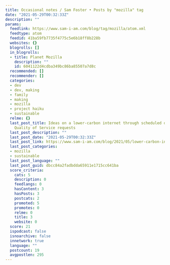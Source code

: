 ```yaml
---
title: Occasional notes / Sam Foster • Posts by "mozilla" tag
date: "2021-05-29T00:32:33Z"
description: ""
params:
  feedlink: https://www.sam-i-am.com/blog/tag/mozilla/atom.xml
  feedtype: atom
  feedid: 41ba59fb7735f4775c5e6b18ff8b228b
  websites: {}
  blogrolls: []
  in_blogrolls:
  - title: Planet Mozilla
    description: ""
    id: 6041122d4cdba349bc86ba85507a7d8c
  recommended: []
  recommender: []
  categories:
  - dev
  - dev, making
  - family
  - making
  - mozilla
  - project haiku
  - sustainable
  relme: {}
  last_post_title: Ideas on a lower-carbon internet through scheduled downloads and
    Quality of Service requests
  last_post_description: ""
  last_post_date: "2021-05-29T00:32:33Z"
  last_post_link: https://www.sam-i-am.com/blog/2021/05/lower-carbon-internet-qos.html
  last_post_categories:
  - mozilla
  - sustainable
  last_post_language: ""
  last_post_guid: dbcc84a2fadbdda65911e1715cc641ba
  score_criteria:
    cats: 5
    description: 0
    feedlangs: 0
    hasContent: 3
    hasPosts: 3
    postcats: 2
    promoted: 5
    promotes: 0
    relme: 0
    title: 3
    website: 0
  score: 21
  ispodcast: false
  isnoarchive: false
  innetwork: true
  language: ""
  postcount: 19
  avgpostlen: 295
---
```


